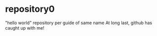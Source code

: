 # repository0
"hello world" repository per guide of same name
At long last, github has caught up with me!
